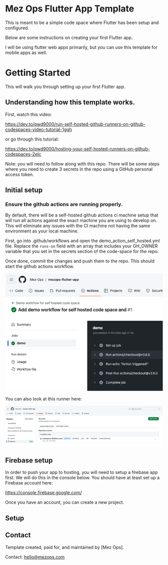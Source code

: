 # Mez Ops Flutter App Template

This is meant to be a simple code space where Flutter has been setup and configured. 

Below are some instructions on creating your first Flutter app.

I will be using flutter web apps primarily, but you can use this template for mobile apps as well.

# Getting Started

This will walk you through setting up your first Flutter app.

## Understanding how this template works.

First, watch this video:

https://dev.to/pwd9000/run-self-hosted-github-runners-on-github-codespaces-video-tutorial-1ggh

or go through this tutorial:

https://dev.to/pwd9000/hosting-your-self-hosted-runners-on-github-codespaces-2elc

Note: you will need to follow along with this repo. There will be some steps where you need
to create 3 secrets in the repo using a GitHub personal access token. 

## Initial setup

### Ensure the github actions are running properly.

By default, there will be a self-hosted github actions ci machine setup
that will run all actions against the exact machine you are using to
develop on. This will eliminate any issues with the CI machine not
having the same environment as your local machine.

First, go into .github/workflows and open the demo_action_self_hosted.yml file.
Replace the `runs-on` field with an array that includes your GH_OWNER variable
that you set in the secrets section of the code-space for the repo.

Once done, commit the changes and push them to the repo. This should
start the github actions workflow. 

![Alt text](assets/github-action-success.png)

You can also look at this runner here:

![Alt text](assets/github-action-self-hosted-runner.png)

## Firebase setup

In order to push your app to hosting, you will need to
setup a firebase app first. We will do this in the console
below. You should have at least set up a Firebase account here:

https://console.firebase.google.com/

Once you have an account, you can create a new project.


## Setup 


## Contact

Template created, paid for, and maintained by [Mez Ops].

Contact: hello@mezops.com
